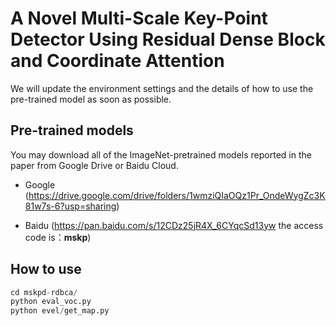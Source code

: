 # A Novel Multi-Scale Key-Point Detector Using Residual Dense Block and Coordinate Attention

We will update the environment settings and the details of how to use the pre-trained model as soon as possible.

## Pre-trained models

You may download all of the ImageNet-pretrained models reported in the paper from Google Drive or Baidu Cloud.

- Google (https://drive.google.com/drive/folders/1wmziQIaOQz1Pr_OndeWygZc3K81w7s-6?usp=sharing)

- Baidu (https://pan.baidu.com/s/12CDz25jR4X_6CYqcSd13yw the access code is：**mskp**)

## How to use

```python
cd mskpd-rdbca/
python eval_voc.py
python evel/get_map.py
```
